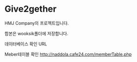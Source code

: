 Give2gether
===========

HMJ Company의 프로젝트입니다.

합본은 wooksik폴더에 저장합니다.

데이터베이스 확인 URL

Meber테이블 확인
http://naddola.cafe24.com/memberTable.php

